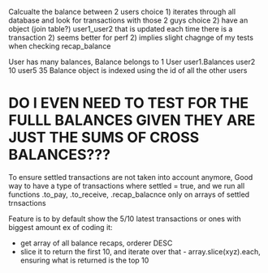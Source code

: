 Calcualte the balance between 2 users
    choice 1) iterates through all database and look for transactions with those 2 guys
    choice 2) have an object (join table?) user1_user2 that is updated each time there is a transaction
        2) seems better for perf
       2) implies slight chagnge of my tests when checking recap_balance

User has many balances, Balance belongs to 1 User
user1.Balances
  user2  10
  user5  35
Balance object is indexed using the id of all the other users

# DO I EVEN NEED TO TEST FOR THE FULLL BALANCES GIVEN THEY ARE JUST THE SUMS OF CROSS BALANCES???


To ensure settled transactions are not taken into account anymore, 
Good way to have a type of transactions where settled = true, 
and we run all functions .to_pay, .to_receive, .recap_balacnce only on arrays of settled trnsactions



Feature is to by default show the 5/10 latest transactions or ones with biggest amount
ex of coding it:
  - get array of all balance recaps, orderer DESC
  - slice it to return the first 10, and iterate over that -   array.slice(xyz).each, ensuring what is returned is the top 10
